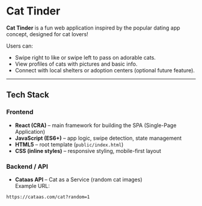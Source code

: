 # Cat Tinder

**Cat Tinder** is a fun web application inspired by the popular dating app concept, designed for cat lovers!  

Users can:  
- Swipe right to like or swipe left to pass on adorable cats.  
- View profiles of cats with pictures and basic info.  
- Connect with local shelters or adoption centers (optional future feature).  

---

## Tech Stack

### Frontend
- **React (CRA)** – main framework for building the SPA (Single-Page Application)  
- **JavaScript (ES6+)** – app logic, swipe detection, state management  
- **HTML5** – root template (`public/index.html`)  
- **CSS (inline styles)** – responsive styling, mobile-first layout  

### Backend / API
- **Cataas API** – Cat as a Service (random cat images)  
Example URL:  
```bash
https://cataas.com/cat?random=1
